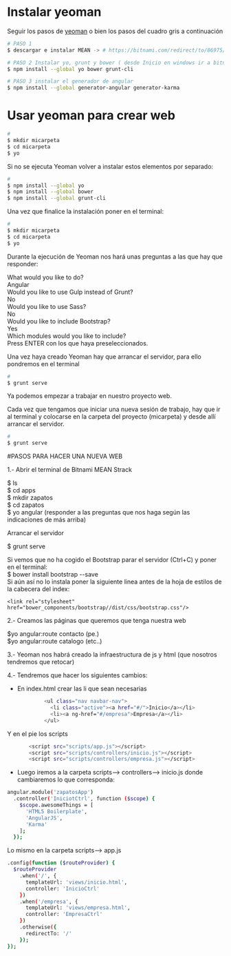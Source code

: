 
# Instalar yeoman

Seguir los pasos de [yeoman](http://yeoman.io/codelab/setup.html) o bien los pasos del cuadro gris a continuación

```bash
# PASO 1
$ descargar e instalar MEAN -> # https://bitnami.com/redirect/to/86975/bitnami-meanstack-3.2.1-0-windows-installer.exe

# PASO 2 Instalar yo, grunt y bower ( desde Inicio en windows ir a bitnami y abrir "Use Bitnami MEAN stack" )
$ npm install --global yo bower grunt-cli

# PASO 3 instalar el generador de angular
$ npm install --global generator-angular generator-karma
```
# Usar  yeoman para crear web


```bash
# 
$ mkdir micarpeta
$ cd micarpeta
$ yo
```
Si no se ejecuta Yeoman volver a instalar estos elementos por separado:  

```bash
# 
$ npm install --global yo  
$ npm install --global bower  
$ npm install --global grunt-cli  
```
Una vez que finalice la instalación poner en el terminal:  

```bash
# 
$ mkdir micarpeta
$ cd micarpeta
$ yo
```
Durante la ejecución de Yeoman nos hará unas preguntas a las que hay que responder:  


What would you like to do?  
Angular  
Would you like to use Gulp instead of Grunt?  
No  
Would you like to use Sass?  
No  
Would you like to include Bootstrap?  
Yes  
Which modules would you like to include?  
Press ENTER con los que haya preseleccionados.  

Una vez haya creado Yeoman hay que arrancar el servidor, para ello pondremos en el terminal  

```bash
# 
$ grunt serve

```

Ya podemos empezar a trabajar en nuestro proyecto web.  

Cada vez que tengamos que iniciar una nueva sesión de trabajo, hay que ir al terminal y colocarse en la carpeta del proyecto (micarpeta) y desde allí arrancar el servidor.  

```bash
# 
$ grunt serve

```

#PASOS PARA HACER UNA NUEVA WEB  

1.- Abrir el terminal de Bitnami MEAN Strack  

$ ls  
$ cd apps  
$ mkdir zapatos  
$ cd zapatos  
$ yo angular (responder a las preguntas que nos haga según las indicaciones de más arriba)  


Arrancar el servidor  

$ grunt serve  

Si vemos que no ha cogido el Bootstrap parar el servidor (Ctrl+C) y poner en el terminal:  
$ bower install bootstrap --save  
Si aún así no lo instala poner la siguiente linea antes de la hoja de estilos de la cabecera del index:  

    <link rel="stylesheet" href="bower_components/bootstrap//dist/css/bootstrap.css"/>

2.- Creamos las páginas que queremos que tenga nuestra web  

$yo angular:route contacto (pe.)  
$yo angular:route catalogo (etc..)  

3.- Yeoman nos habrá creado la infraestructura de js y html (que nosotros tendremos que retocar)  

4.- Tendremos que hacer los siguientes cambios:  
  - En index.html crear las li que sean necesarias  

```bash
            <ul class="nav navbar-nav">
              <li class="active"><a href="#/">Inicio</a></li>
              <li><a ng-href="#/empresa">Empresa</a></li>
            </ul>
 ``` 
 Y en el pie los scripts  
 
 ```bash
        <script src="scripts/app.js"></script>
        <script src="scripts/controllers/inicio.js"></script>
        <script src="scripts/controllers/empresa.js"></script>
  ```  
  - Luego iremos a la carpeta scripts--> controllers--> inicio.js donde cambiaremos lo que corresponda:  
```bash  
angular.module('zapatosApp')
  .controller('IniciotCtrl', function ($scope) {
    $scope.awesomeThings = [
      'HTML5 Boilerplate',
      'AngularJS',
      'Karma'
    ];
  });
  ```  
  Lo mismo en la carpeta scripts--> app.js  
  
  ```bash
  .config(function ($routeProvider) {
    $routeProvider
      .when('/', {
        templateUrl: 'views/inicio.html',
        controller: 'InicioCtrl'
      })
      .when('/empresa', {
        templateUrl: 'views/empresa.html',
        controller: 'EmpresaCtrl'
      })
      .otherwise({
        redirectTo: '/'
      });
  });
  ```  
  
